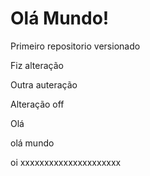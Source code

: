 # Olá Mundo!
 Primeiro repositorio versionado
 
Fiz alteração

Outra auteração

Alteração off

Olá

olá mundo

oi
xxxxxxxxxxxxxxxxxxxxx